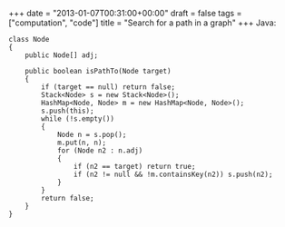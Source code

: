 +++
date = "2013-01-07T00:31:00+00:00"
draft = false
tags = ["computation", "code"]
title = "Search for a path in a graph"
+++
Java:

    class Node
    {
        public Node[] adj;
        
        public boolean isPathTo(Node target)
        {
            if (target == null) return false;
            Stack<Node> s = new Stack<Node>();
            HashMap<Node, Node> m = new HashMap<Node, Node>();
            s.push(this);
            while (!s.empty())
            {
                Node n = s.pop();
                m.put(n, n);
                for (Node n2 : n.adj)
                {
                    if (n2 == target) return true;
                    if (n2 != null && !m.containsKey(n2)) s.push(n2);
                }
            }
            return false;
        }
    }